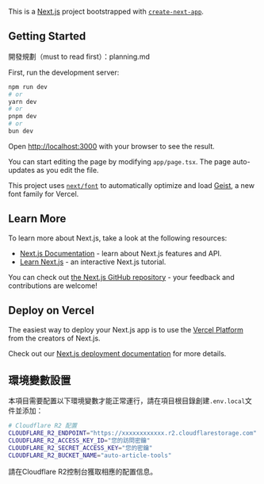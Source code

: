 This is a [Next.js](https://nextjs.org) project bootstrapped with [`create-next-app`](https://nextjs.org/docs/app/api-reference/cli/create-next-app).

## Getting Started

開發規劃（must to read first）：planning.md

First, run the development server:

```bash
npm run dev
# or
yarn dev
# or
pnpm dev
# or
bun dev
```

Open [http://localhost:3000](http://localhost:3000) with your browser to see the result.

You can start editing the page by modifying `app/page.tsx`. The page auto-updates as you edit the file.

This project uses [`next/font`](https://nextjs.org/docs/app/building-your-application/optimizing/fonts) to automatically optimize and load [Geist](https://vercel.com/font), a new font family for Vercel.

## Learn More

To learn more about Next.js, take a look at the following resources:

- [Next.js Documentation](https://nextjs.org/docs) - learn about Next.js features and API.
- [Learn Next.js](https://nextjs.org/learn) - an interactive Next.js tutorial.

You can check out [the Next.js GitHub repository](https://github.com/vercel/next.js) - your feedback and contributions are welcome!

## Deploy on Vercel

The easiest way to deploy your Next.js app is to use the [Vercel Platform](https://vercel.com/new?utm_medium=default-template&filter=next.js&utm_source=create-next-app&utm_campaign=create-next-app-readme) from the creators of Next.js.

Check out our [Next.js deployment documentation](https://nextjs.org/docs/app/building-your-application/deploying) for more details.

## 環境變數設置

本項目需要配置以下環境變數才能正常運行，請在項目根目錄創建`.env.local`文件並添加：

```bash
# Cloudflare R2 配置
CLOUDFLARE_R2_ENDPOINT="https://xxxxxxxxxxxx.r2.cloudflarestorage.com"
CLOUDFLARE_R2_ACCESS_KEY_ID="您的訪問密鑰"
CLOUDFLARE_R2_SECRET_ACCESS_KEY="您的密鑰"
CLOUDFLARE_R2_BUCKET_NAME="auto-article-tools"
```

請在Cloudflare R2控制台獲取相應的配置信息。
